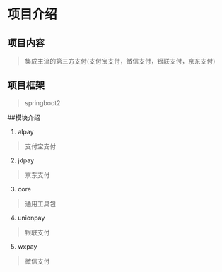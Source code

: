 # 项目介绍
## 项目内容 
>集成主流的第三方支付(支付宝支付，微信支付，银联支付，京东支付) 

## 项目框架
> springboot2

##模块介绍
1. alpay
> 支付宝支付

2. jdpay
> 京东支付

3. core
> 通用工具包

4. unionpay
> 银联支付

5. wxpay
> 微信支付